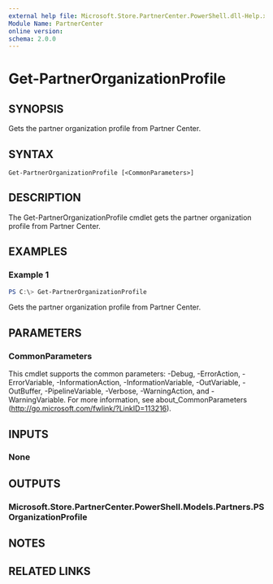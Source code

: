 ```yaml
---
external help file: Microsoft.Store.PartnerCenter.PowerShell.dll-Help.xml
Module Name: PartnerCenter
online version:
schema: 2.0.0
---
```


# Get-PartnerOrganizationProfile

## SYNOPSIS
Gets the partner organization profile from Partner Center.

## SYNTAX

```
Get-PartnerOrganizationProfile [<CommonParameters>]
```

## DESCRIPTION
The Get-PartnerOrganizationProfile cmdlet gets the partner organization profile from Partner Center.

## EXAMPLES

### Example 1
```powershell
PS C:\> Get-PartnerOrganizationProfile
```

Gets the partner organization profile from Partner Center.

## PARAMETERS

### CommonParameters
This cmdlet supports the common parameters: -Debug, -ErrorAction, -ErrorVariable, -InformationAction, -InformationVariable, -OutVariable, -OutBuffer, -PipelineVariable, -Verbose, -WarningAction, and -WarningVariable. For more information, see about_CommonParameters (http://go.microsoft.com/fwlink/?LinkID=113216).

## INPUTS

### None

## OUTPUTS

### Microsoft.Store.PartnerCenter.PowerShell.Models.Partners.PSOrganizationProfile

## NOTES

## RELATED LINKS
